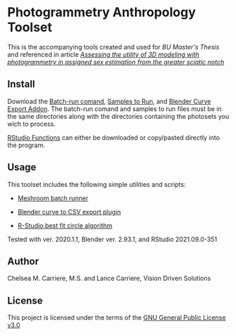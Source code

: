 # Photogrammetry Anthropology Toolset

This is the accompanying tools created and used for _BU Master's Thesis_ and referenced in article _[Assessing the utility of 3D modeling with photogrammetry in assigned sex estimation from the greater sciatic notch](https://www.sciencedirect.com/science/article/abs/pii/S2666225623000453)_

## Install
Download the [Batch-run comand](batch-run.cmd), [Samples to Run](samples-to-run.txt), and [Blender Curve Export Addon](export-curve-to-csv-addon.py). The batch-run comand and samples to run files must be in the same directories along with the directories containing the photosets you wich to process.

[RStudio Functions](<Rstudio functions.txt>) can either be downloaded or copy/pasted directly into the program.

## Usage

This toolset includes the following simple utilities and scripts:

- [Meshroom batch runner](docs/Meshroom-batch-runner.md)

- [Blender curve to CSV export plugin](docs/Blender-curve-to-CSV-export-plugin.md)

- [R-Studio best fit circle algorithm](docs/R-Studio-best-fit-circle.md)

Tested with ver. 2020.1.1, Blender ver. 2.93.1, and RStudio 2021.09.0-351

## Author
Chelsea M. Carriere, M.S. and
Lance Carriere, Vision Driven Solutions
## License
This project is licensed under the terms of the [GNU General Public License v3.0](LICENSE.txt)
